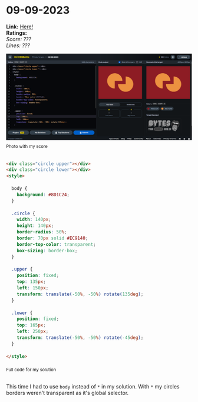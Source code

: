 # 09-09-2023

**Link:** [Here!](https://cssbattle.dev/play/fvELCOWUKXuKyHSsnZZk)
<br>
**Ratings:**
<br>
*Score: ???*
<br>
*Lines: ???*

![08-09-2023](/daily-targets/08-09-2023/08-09-2023-solution.png)
<sub>Photo with my score</sub>
<br>
<br>

```html
<div class="circle upper"></div>
<div class="circle lower"></div>
<style>

  body {
    background: #8D1C24;
  }

  .circle {
    width: 140px;
    height: 140px;
    border-radius: 50%;
    border: 70px solid #EC9140;
    border-top-color: transparent;
    box-sizing: border-box;
  }

  .upper {
    position: fixed;
    top: 135px;
    left: 150px;
    transform: translate(-50%, -50%) rotate(135deg);
  }
  
  .lower {
    position: fixed;
    top: 165px;
    left: 250px;
    transform: translate(-50%, -50%) rotate(-45deg);
  }

</style>
```
<sub>Full code for my solution</sub>
<br>
<br>

This time I had to use `body` instead of `*` in my solution. With `*` my circles borders weren't transparent as it's global selector.